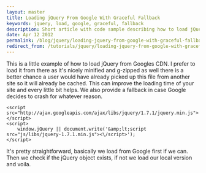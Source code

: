 ```yaml
---
layout: master
title: Loading jQuery From Google With Graceful Fallback
keywords: jquery, load, google, graceful, fallback
description: Short article with code sample describing how to load jQuery from Google with a gracefuly local fallback.
date: Apr 12 2012
permalink: /blog/jquery/loading-jquery-from-google-with-graceful-fallback
redirect_from: /tutorials/jquery/loading-jquery-from-google-with-graceful-fallback.html
---
```


This is a little example of how to load jQuery from Googles CDN. I prefer to load it from there as it's nicely minified and g-zipped as well there is a better chance a user would have already picked up this file from another site so it will already be cached. This can improve the loading time of your site and every little bit helps. We also provide a fallback in case Google decides to crash for whatever reason.

~~~
<script src="http://ajax.googleapis.com/ajax/libs/jquery/1.7.1/jquery.min.js"></script>
<script>
    window.jQuery || document.write('&amp;lt;script src="js/libs/jquery-1.7.1.min.js"><\/script>');
</script>
~~~

It's pretty straightforward, basically we load from Google first if we can. Then we check if the jQuery object exists, if not we load our local version and voila.